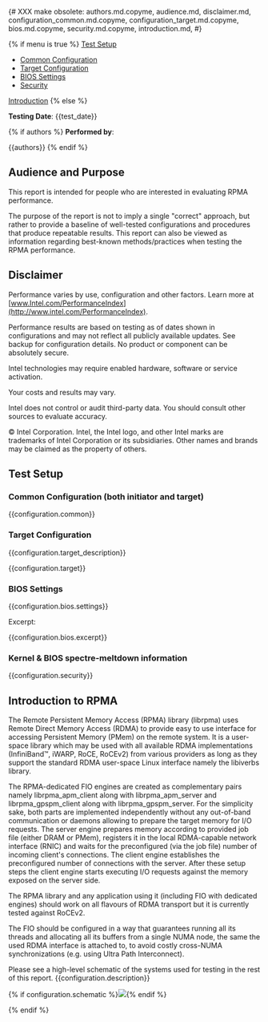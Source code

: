{# XXX make obsolete: authors.md.copyme, audience.md, disclaimer.md,
configuration_common.md.copyme, configuration_target.md.copyme, bios.md.copyme,
security.md.copyme, introduction.md, #}

{% if menu is true %}
<a class="pure-menu-heading" href="#test-setup">Test Setup</a>
<ul class="pure-menu-list">
    <li class="pure-menu-item"><a href="#common-cfg" class="pure-menu-link">Common Configuration</a></li>
    <li class="pure-menu-item"><a href="#target-cfg" class="pure-menu-link">Target Configuration</a></li>
    <li class="pure-menu-item"><a href="#bios-settings" class="pure-menu-link">BIOS Settings</a></li>
    <li class="pure-menu-item"><a href="#security" class="pure-menu-link">Security</a></li>
</ul>
<a class="pure-menu-heading" href="#introduction">Introduction</a>
{% else %}

**Testing Date**: {{test_date}}

{% if authors %}
**Performed by**:

{{authors}}
{% endif %}

## Audience and Purpose

This report is intended for people who are interested in evaluating RPMA performance.

The purpose of the report is not to imply a single "correct" approach, but rather to provide a baseline of well-tested configurations and procedures that produce repeatable results. This report can also be viewed as information regarding best-known methods/practices when testing the RPMA performance.

## Disclaimer

Performance varies by use, configuration and other factors. Learn more at [www.Intel.com/PerformanceIndex​​](http://www.intel.com/PerformanceIndex).

Performance results are based on testing as of dates shown in configurations and may not reflect all publicly available ​updates. See backup for configuration details. No product or component can be absolutely secure.

Intel technologies may require enabled hardware, software or service activation.

Your costs and results may vary.

Intel does not control or audit third-party data.  You should consult other sources to evaluate accuracy.

&copy; Intel Corporation. Intel, the Intel logo, and other Intel marks are trademarks of Intel Corporation or its subsidiaries.  Other names and brands may be claimed as the property of others.

<h2 id="test-setup">Test Setup</h2>

<h3 id="common-cfg">Common Configuration (both initiator and target)</h3>

{{configuration.common}}

<h3 id="target-cfg">Target Configuration</h3>

{{configuration.target_description}}

{{configuration.target}}

<h3 id="bios-settings">BIOS Settings</h3>

{{configuration.bios.settings}}

Excerpt:

{{configuration.bios.excerpt}}

<h3 id="security">Kernel & BIOS spectre-meltdown information</h3>

{{configuration.security}}

<h2 id="introduction">Introduction to RPMA</h2>

The Remote Persistent Memory Access (RPMA) library (librpma) uses Remote Direct Memory Access (RDMA) to provide easy to use interface for accessing Persistent Memory (PMem) on the remote system. It is a user-space library which may be used with all available RDMA implementations (InfiniBand&trade;, iWARP, RoCE, RoCEv2) from various providers as long as they support the standard RDMA user-space Linux interface namely the libiverbs library.

The RPMA-dedicated FIO engines are created as complementary pairs namely librpma\_apm\_client along with librpma\_apm\_server and librpma\_gpspm\_client along with librpma\_gpspm\_server. For the simplicity sake, both parts are implemented independently without any out-of-band communication or daemons allowing to prepare the target memory for I/O requests. The server engine prepares memory according to provided job file (either DRAM or PMem), registers it in the local RDMA-capable network interface (RNIC) and waits for the preconfigured (via the job file) number of incoming client's connections. The client engine establishes the preconfigured number of connections with the server. After these setup steps the client engine starts executing I/O requests against the memory exposed on the server side.

The RPMA library and any application using it (including FIO with dedicated engines) should work on all flavours of RDMA transport but it is currently tested against RoCEv2.

The FIO should be configured in a way that guarantees running all its threads and allocating all its buffers from a single NUMA node, the same the used RDMA interface is attached to, to avoid costly cross-NUMA synchronizations (e.g. using Ultra Path Interconnect).

Please see a high-level schematic of the systems used for testing in the rest of this report. {{configuration.description}}

{% if configuration.schematic %}<img src="{{configuration.schematic}}"/>{% endif %}

{% endif %}
